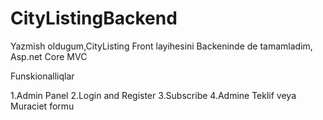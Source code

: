 # CityListingBackend

Yazmish oldugum,CityListing Front layihesini Backeninde de tamamladim, Asp.net Core  MVC

Funskionalliqlar

1.Admin Panel
2.Login and Register
3.Subscribe 
4.Admine Teklif veya Muraciet formu
